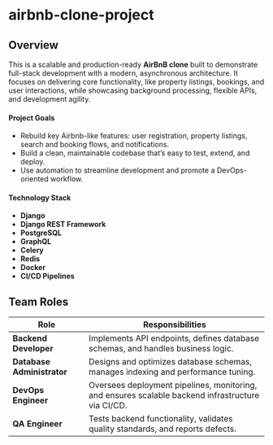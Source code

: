# airbnb-clone-project

## Overview
This is a scalable and production-ready **AirBnB clone** built to demonstrate full-stack development with a modern, asynchronous architecture. It focuses on delivering core functionality, like property listings, bookings, and user interactions, while showcasing background processing, flexible APIs, and development agility.

#### Project Goals
- Rebuild key Airbnb-like features: user registration, property listings, search and booking flows, and notifications.
- Build a clean, maintainable codebase that’s easy to test, extend, and deploy.
- Use automation to streamline development and promote a DevOps-oriented workflow.

#### Technology Stack
- **Django**
- **Django REST Framework** 
- **PostgreSQL**
- **GraphQL** 
- **Celery**
- **Redis** 
- **Docker**
- **CI/CD Pipelines** 
  


## Team Roles

| Role                      | Responsibilities |
|---------------------------|------------------|
| **Backend Developer**     | Implements API endpoints, defines database schemas, and handles business logic. |
| **Database Administrator** | Designs and optimizes database schemas, manages indexing and performance tuning. |
| **DevOps Engineer**       | Oversees deployment pipelines, monitoring, and ensures scalable backend infrastructure via CI/CD. |
| **QA Engineer**           | Tests backend functionality, validates quality standards, and reports defects. |


